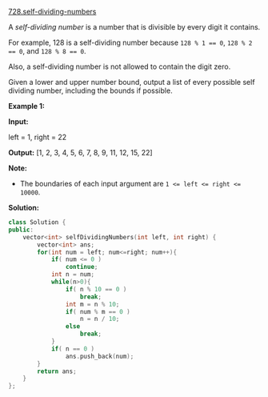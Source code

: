 [728.self-dividing-numbers](https://leetcode.com/problems/self-dividing-numbers/)  

A _self-dividing number_ is a number that is divisible by every digit it contains.

For example, 128 is a self-dividing number because `128 % 1 == 0`, `128 % 2 == 0`, and `128 % 8 == 0`.

Also, a self-dividing number is not allowed to contain the digit zero.

Given a lower and upper number bound, output a list of every possible self dividing number, including the bounds if possible.

**Example 1:**  

  
**Input:** 
  
left = 1, right = 22
  
**Output:** \[1, 2, 3, 4, 5, 6, 7, 8, 9, 11, 12, 15, 22\]
  

**Note:**

*   The boundaries of each input argument are `1 <= left <= right <= 10000`.  



**Solution:**  

```cpp
class Solution {
public:
    vector<int> selfDividingNumbers(int left, int right) {
        vector<int> ans;
        for(int num = left; num<=right; num++){
            if( num <= 0 )
                continue;
            int n = num;
            while(n>0){
                if( n % 10 == 0 )
                    break;
                int m = n % 10;
                if( num % m == 0 )
                    n = n / 10;
                else
                    break;
            }
            if( n == 0 )
                ans.push_back(num);
        }
        return ans;
    }
};
```
      